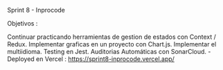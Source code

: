 Sprint 8 - Inprocode 

Objetivos :

Continuar practicando herramientas de gestion de estados con Context / Redux. 
Implementar graficas en un proyecto con Chart.js.
Implementar el multiidioma. 
Testing en Jest.
Auditorias Automáticas con SonarCloud. 
-Deployed en Vercel : https://sprint8-inprocode.vercel.app/
